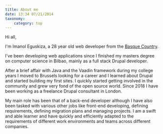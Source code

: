 ```yaml
---
title: About me
date: 13:34 07/21/2014 
taxonomy:
    category: top
---
```


Hi all,

I'm Imanol Eguskiza, a 28 year old web developer from the [Basque Country](https://en.wikipedia.org/wiki/Basque_Country_(greater_region)).

I've been developing web applications since I finished my masters degree on computer science in Bilbao, mainly as a full stack Drupal developer.

After a brief affair with Java and the Vaadin framework during my college years I moved to Brussels looking for a career and I learned about Drupal and started building my first sites. I quickly started getting involved in the community and grew very fond of the open source world. Since 2018 I have been working as a freelance Drupal consultant in London. 

My main role has been that of a back-end developer although I have also been tasked with various other jobs like front-end developing, defining requirements, defining migration plans and managing projects.
I am a swift and able learner and have quickly and efficiently adapted to the requirements of different work environments and teams across different companies.  


